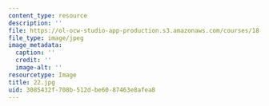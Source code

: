 ```yaml
---
content_type: resource
description: ''
file: https://ol-ocw-studio-app-production.s3.amazonaws.com/courses/18-03-differential-equations-spring-2010/3085432f708b512dbe6087463e8afea8_22.jpg
file_type: image/jpeg
image_metadata:
  caption: ''
  credit: ''
  image-alt: ''
resourcetype: Image
title: 22.jpg
uid: 3085432f-708b-512d-be60-87463e8afea8
---
```

